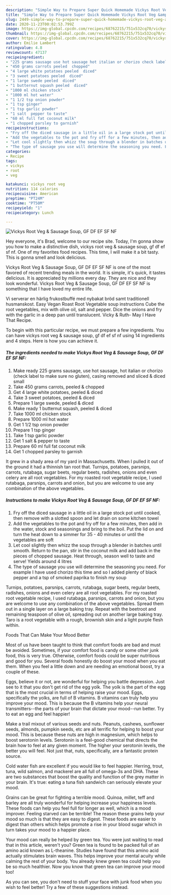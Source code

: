 ```yaml
---
description: "Simple Way to Prepare Super Quick Homemade Vickys Root Veg &amp;amp; Sausage Soup, GF DF EF SF NF"
title: "Simple Way to Prepare Super Quick Homemade Vickys Root Veg &amp;amp; Sausage Soup, GF DF EF SF NF"
slug: 2449-simple-way-to-prepare-super-quick-homemade-vickys-root-veg-and-amp-sausage-soup-gf-df-ef-sf-nf
date: 2020-11-23T00:02:53.799Z
image: https://img-global.cpcdn.com/recipes/68762215/751x532cq70/vickys-root-veg-sausage-soup-gf-df-ef-sf-nf-recipe-main-photo.jpg
thumbnail: https://img-global.cpcdn.com/recipes/68762215/751x532cq70/vickys-root-veg-sausage-soup-gf-df-ef-sf-nf-recipe-main-photo.jpg
cover: https://img-global.cpcdn.com/recipes/68762215/751x532cq70/vickys-root-veg-sausage-soup-gf-df-ef-sf-nf-recipe-main-photo.jpg
author: Emilie Lambert
ratingvalue: 4.8
reviewcount: 47137
recipeingredient:
- "225 grams sausage use hot sausage hot italian or chorizo check label to make sure no gluten casing removed and sliced  diced small"
- "450 grams carrots peeled  chopped"
- "4 large white potatoes peeled  diced"
- "3 sweet potatoes peeled  diced"
- "1 large swede peeled  diced"
- "1 butternut squash peeled  diced"
- "1000 ml chicken stock"
- "1000 ml hot water"
- "1 1/2 tsp onion powder"
- "1 tsp ginger"
- "1 tsp garlic powder"
- "1 salt  pepper to taste"
- "60 ml full fat coconut milk"
- "1 chopped parsley to garnish"
recipeinstructions:
- "Fry off the diced sausage in a little oil in a large stock pot until cooked, then remove with a slotted spoon and let drain on some kitchen towel"
- "Add the vegetables to the pot and fry off for a few minutes, then add in the water, stock and seasonings and bring to the boil. Put the lid on and turn the heat down to a simmer for 35 - 40 minutes or until the vegetables are soft"
- "Let cool slightly then whizz the soup through a blender in batches until smooth. Return to the pan, stir in the coconut milk and add back in the pieces of chopped sausage. Heat through, season well to taste and serve! Yields around 4 litres"
- "The type of sausage you use will determine the seasoning you need. For example I have used chorizo this time and so I added plenty of black pepper and a tsp of smoked paprika to finish my soup"
categories:
- Recipe
tags:
- vickys
- root
- veg

katakunci: vickys root veg 
nutrition: 114 calories
recipecuisine: American
preptime: "PT24M"
cooktime: "PT50M"
recipeyield: "1"
recipecategory: Lunch

---
```



![Vickys Root Veg &amp; Sausage Soup, GF DF EF SF NF](https://img-global.cpcdn.com/recipes/68762215/751x532cq70/vickys-root-veg-sausage-soup-gf-df-ef-sf-nf-recipe-main-photo.jpg)

Hey everyone, it's Brad, welcome to our recipe site. Today, I'm gonna show you how to make a distinctive dish, vickys root veg &amp; sausage soup, gf df ef sf nf. One of my favorites food recipes. This time, I will make it a bit tasty. This is gonna smell and look delicious.

Vickys Root Veg &amp; Sausage Soup, GF DF EF SF NF is one of the most favored of recent trending meals in the world. It is simple, it's quick, it tastes delicious. It is appreciated by millions every day. They are nice and they look wonderful. Vickys Root Veg &amp; Sausage Soup, GF DF EF SF NF is something that I have loved my entire life.

Vi serverar en härlig frukostbuffé med nybakat bröd samt traditionell husmanskost. Easy Vegan Roast Root Vegetable soup instructions Cube the root vegetables, mix with olive oil, salt and pepper. Dice the onions and fry with the garlic in a deep pan until translucent. Vicky &amp; Ruth- May I Have That Recipe.


To begin with this particular recipe, we must prepare a few ingredients. You can have vickys root veg &amp; sausage soup, gf df ef sf nf using 14 ingredients and 4 steps. Here is how you can achieve it.

<!--inarticleads1-->

##### The ingredients needed to make Vickys Root Veg &amp; Sausage Soup, GF DF EF SF NF:

1. Make ready 225 grams sausage, use hot sausage, hot italian or chorizo (check label to make sure no gluten), casing removed and sliced &amp; diced small
1. Take 450 grams carrots, peeled &amp; chopped
1. Get 4 large white potatoes, peeled &amp; diced
1. Take 3 sweet potatoes, peeled &amp; diced
1. Prepare 1 large swede, peeled &amp; diced
1. Make ready 1 butternut squash, peeled &amp; diced
1. Take 1000 ml chicken stock
1. Prepare 1000 ml hot water
1. Get 1 1/2 tsp onion powder
1. Prepare 1 tsp ginger
1. Take 1 tsp garlic powder
1. Get 1 salt &amp; pepper to taste
1. Prepare 60 ml full fat coconut milk
1. Get 1 chopped parsley to garnish


It grew in a shady area of my yard in Massachusetts. When I pulled it out of the ground it had a thinnish tan root that. Turnips, potatoes, parsnips, carrots, rutabaga, sugar beets, regular beets, radishes, onions and even celery are all root vegetables. For my roasted root vegetable recipe, I used rutabaga, parsnips, carrots and onion, but you are welcome to use any combination of the above vegetables. 

<!--inarticleads2-->

##### Instructions to make Vickys Root Veg &amp; Sausage Soup, GF DF EF SF NF:

1. Fry off the diced sausage in a little oil in a large stock pot until cooked, then remove with a slotted spoon and let drain on some kitchen towel
1. Add the vegetables to the pot and fry off for a few minutes, then add in the water, stock and seasonings and bring to the boil. Put the lid on and turn the heat down to a simmer for 35 - 40 minutes or until the vegetables are soft
1. Let cool slightly then whizz the soup through a blender in batches until smooth. Return to the pan, stir in the coconut milk and add back in the pieces of chopped sausage. Heat through, season well to taste and serve! Yields around 4 litres
1. The type of sausage you use will determine the seasoning you need. For example I have used chorizo this time and so I added plenty of black pepper and a tsp of smoked paprika to finish my soup


Turnips, potatoes, parsnips, carrots, rutabaga, sugar beets, regular beets, radishes, onions and even celery are all root vegetables. For my roasted root vegetable recipe, I used rutabaga, parsnips, carrots and onion, but you are welcome to use any combination of the above vegetables. Spread them out in a single layer on a large baking tray. Repeat with the beetroot and remaining teaspoon of olive oil, spreading out on another large baking tray. Taro is a root vegetable with a rough, brownish skin and a light purple flesh within. 

Foods That Can Make Your Mood Better


Most of us have been taught to think that comfort foods are bad and must be avoided. Sometimes, if your comfort food is candy or some other junk food, this is very true. Otherwise, comfort foods could be super nutritious and good for you. Several foods honestly do boost your mood when you eat them. When you feel a little down and are needing an emotional boost, try a couple of these.

Eggs, believe it or not, are wonderful for helping you battle depression. Just see to it that you don't get rid of the egg yolk. The yolk is the part of the egg that is the most crucial in terms of helping raise your mood. Eggs, specifically the yolks, are full of B vitamins. B vitamins can truly help you improve your mood. This is because the B vitamins help your neural transmitters--the parts of your brain that dictate your mood--run better. Try to eat an egg and feel happier!

Make a trail mixout of various seeds and nuts. Peanuts, cashews, sunflower seeds, almonds, pumpkin seeds, etc are all terrific for helping to boost your mood. This is because these nuts are high in magnesium, which helps to boost serotonin levels. Serotonin is a feel-good chemical that directs the brain how to feel at any given moment. The higher your serotonin levels, the better you will feel. Not just that, nuts, specifically, are a fantastic protein source.

Cold water fish are excellent if you would like to feel happier. Herring, trout, tuna, wild salmon, and mackerel are all full of omega-3s and DHA. These are two substances that boost the quality and function of the grey matter in your brain. It's true: eating a tuna fish sandwich can seriously elevate your mood. 

Grains can be great for fighting a terrible mood. Quinoa, millet, teff and barley are all truly wonderful for helping increase your happiness levels. These foods can help you feel full for longer as well, which is a mood improver. Feeling starved can be terrible! The reason these grains help your mood so much is that they are easy to digest. These foods are easier to digest than others which helps promote a rise in your blood sugar which in turn takes your mood to a happier place.

Your mood can really be helped by green tea. You were just waiting to read that in this article, weren't you? Green tea is found to be packed full of an amino acid known as L-theanine. Studies have found that this amino acid actually stimulates brain waves. This helps improve your mental acuity while calming the rest of your body. You already knew green tea could help you be so much healthier. Now you know that green tea can improve your mood too!

As you can see, you don't need to stuff your face with junk food when you wish to feel better! Try  a few  of  these  suggestions  instead.

